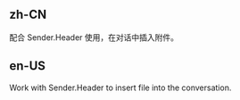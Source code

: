 ## zh-CN

配合 Sender.Header 使用，在对话中插入附件。

## en-US

Work with Sender.Header to insert file into the conversation.
